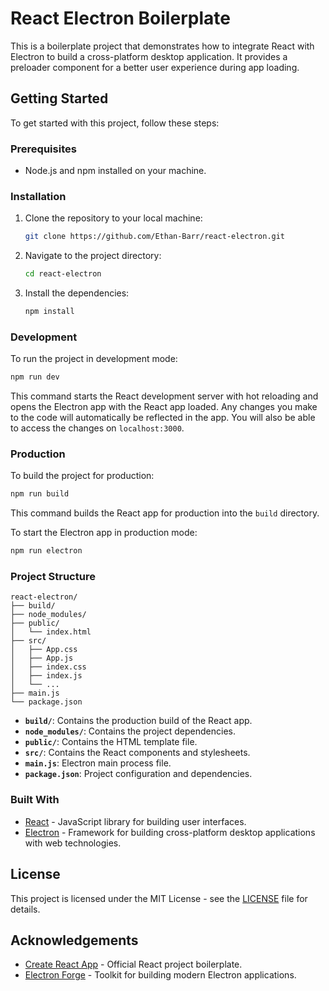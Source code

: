 # React Electron Boilerplate

This is a boilerplate project that demonstrates how to integrate React with Electron to build a cross-platform desktop application. It provides a preloader component for a better user experience during app loading.

## Getting Started

To get started with this project, follow these steps:

### Prerequisites

- Node.js and npm installed on your machine.

### Installation

1. Clone the repository to your local machine:

   ```bash
   git clone https://github.com/Ethan-Barr/react-electron.git
   ```

2. Navigate to the project directory:

   ```bash
   cd react-electron
   ```

3. Install the dependencies:

   ```bash
   npm install
   ```

### Development

To run the project in development mode:

```bash
npm run dev
```

This command starts the React development server with hot reloading and opens the Electron app with the React app loaded. Any changes you make to the code will automatically be reflected in the app. You will also be able to access the changes on `localhost:3000`.

### Production

To build the project for production:

```bash
npm run build
```

This command builds the React app for production into the `build` directory.

To start the Electron app in production mode:

```bash
npm run electron
```

### Project Structure

```
react-electron/
├── build/
├── node_modules/
├── public/
│   └── index.html
├── src/
│   ├── App.css
│   ├── App.js
│   ├── index.css
│   ├── index.js
│   └── ...
├── main.js
└── package.json
```

- **`build/`**: Contains the production build of the React app.
- **`node_modules/`**: Contains the project dependencies.
- **`public/`**: Contains the HTML template file.
- **`src/`**: Contains the React components and stylesheets.
- **`main.js`**: Electron main process file.
- **`package.json`**: Project configuration and dependencies.

### Built With

- [React](https://reactjs.org/) - JavaScript library for building user interfaces.
- [Electron](https://www.electronjs.org/) - Framework for building cross-platform desktop applications with web technologies.

## License

This project is licensed under the MIT License - see the [LICENSE](LICENSE) file for details.

## Acknowledgements

- [Create React App](https://create-react-app.dev/) - Official React project boilerplate.
- [Electron Forge](https://www.electronforge.io/) - Toolkit for building modern Electron applications.
